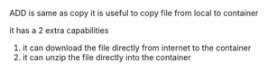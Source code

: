 ADD is same as copy 
it is useful to copy file from local to container

it has a 2 extra capabilities
1. it can download the file directly from internet to the container
2. it can unzip the file directly into the container
